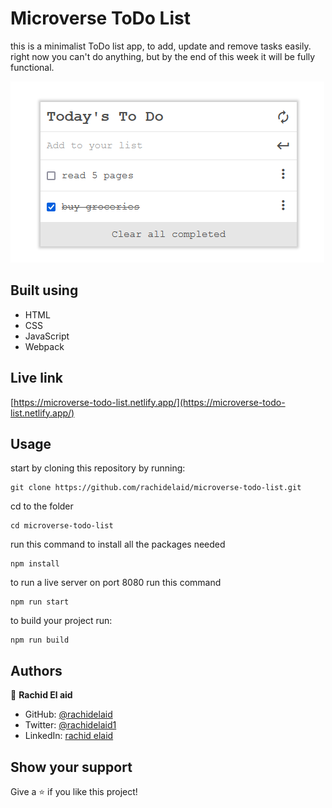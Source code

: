 # Microverse ToDo List

this is a minimalist ToDo list app, to add, update and remove tasks easily.
right now you can't do anything, but by the end of this week it will be fully functional.

![screenshot](./screenshot.png)

## Built using

- HTML
- CSS
- JavaScript
- Webpack

## Live link

[https://microverse-todo-list.netlify.app/](https://microverse-todo-list.netlify.app/)

## Usage

start by cloning this repository by running:

```
git clone https://github.com/rachidelaid/microverse-todo-list.git
```

cd to the folder

```
cd microverse-todo-list
```

run this command to install all the packages needed

```
npm install
```

to run a live server on port 8080 run this command

```
npm run start
```

to build your project run:

```
npm run build
```

## Authors

👤 **Rachid El aid**

- GitHub: [@rachidelaid](https://github.com/rachidelaid)
- Twitter: [@rachidelaid1](https://twitter.com/rachidelaid1)
- LinkedIn: [rachid elaid](https://www.linkedin.com/in/rachid-elaid-106336203/)

## Show your support

Give a ⭐️ if you like this project!
